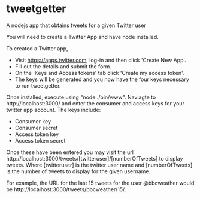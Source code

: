 tweetgetter
===========

A nodejs app that obtains tweets for a given Twitter user

You will need to create a Twitter App and have node installed.

To created a Twitter app, 
- Visit https://apps.twitter.com, log-in and then click 'Create New App'.
- Fill out the details and submit the form.
- On the 'Keys and Access tokens' tab click 'Create my access token'.
- The keys will be generated and you now have the four keys necessary to run tweetgetter.

Once installed, execute using "node ./bin/www". Naviagte to http://localhost:3000/ and enter the consumer and access keys for your twitter app account.
The keys include:
- Consumer key
- Consumer secret
- Access token key
- Access token secret

Once these have been entered you may visit the url http://localhost:3000/tweets/[twitteruser]/[numberOfTweets] to display tweets. Where [twitteruser] is the twitter user name and [numberOfTweets] is the number of tweets to display for the given username.

For example, the URL for the last 15 tweets for the user @bbcweather would be http://localhost:3000/tweets/bbcweather/15/.
